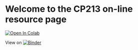 # Welcome to the CP213 on-line resource page



[![Open In Colab](https://colab.research.google.com/assets/colab-badge.svg)](https://colab.research.google.com/github/mjksill/CP213-online.git/master)

View on [![Binder](https://mybinder.org/badge.svg)](https://mybinder.org/v2/gh/mjksill/CP213-online.git/master?filepath=index.ipynb)



